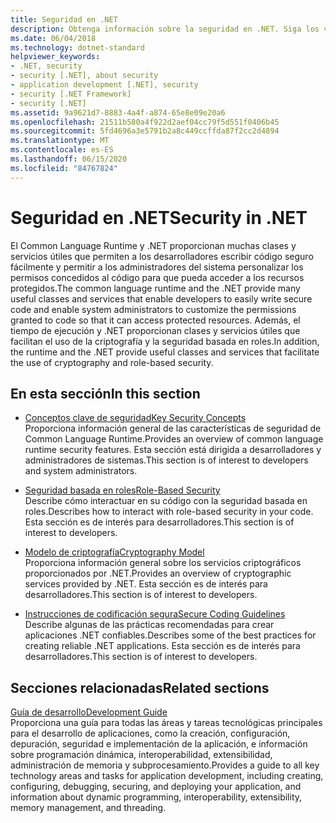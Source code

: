 ```yaml
---
title: Seguridad en .NET
description: Obtenga información sobre la seguridad en .NET. Siga los vínculos que describen los conceptos clave de seguridad, la seguridad basada en roles, el modelo de criptografía y las directrices de codificación segura.
ms.date: 06/04/2018
ms.technology: dotnet-standard
helpviewer_keywords:
- .NET, security
- security [.NET], about security
- application development [.NET], security
- security [.NET Framework]
- security [.NET]
ms.assetid: 9a9621d7-8883-4a4f-a874-65e8e09e20a6
ms.openlocfilehash: 21511b580a4f922d2aef04cc79f5d551f0406b45
ms.sourcegitcommit: 5fd4696a3e5791b2a8c449ccffda87f2cc2d4894
ms.translationtype: MT
ms.contentlocale: es-ES
ms.lasthandoff: 06/15/2020
ms.locfileid: "84767824"
---
```

# <a name="security-in-net"></a><span data-ttu-id="2133b-104">Seguridad en .NET</span><span class="sxs-lookup"><span data-stu-id="2133b-104">Security in .NET</span></span>

<span data-ttu-id="2133b-105">El Common Language Runtime y .NET proporcionan muchas clases y servicios útiles que permiten a los desarrolladores escribir código seguro fácilmente y permitir a los administradores del sistema personalizar los permisos concedidos al código para que pueda acceder a los recursos protegidos.</span><span class="sxs-lookup"><span data-stu-id="2133b-105">The common language runtime and the .NET provide many useful classes and services that enable developers to easily write secure code and enable system administrators to customize the permissions granted to code so that it can access protected resources.</span></span> <span data-ttu-id="2133b-106">Además, el tiempo de ejecución y .NET proporcionan clases y servicios útiles que facilitan el uso de la criptografía y la seguridad basada en roles.</span><span class="sxs-lookup"><span data-stu-id="2133b-106">In addition, the runtime and the .NET provide useful classes and services that facilitate the use of cryptography and role-based security.</span></span>

## <a name="in-this-section"></a><span data-ttu-id="2133b-107">En esta sección</span><span class="sxs-lookup"><span data-stu-id="2133b-107">In this section</span></span>

- [<span data-ttu-id="2133b-108">Conceptos clave de seguridad</span><span class="sxs-lookup"><span data-stu-id="2133b-108">Key Security Concepts</span></span>](key-security-concepts.md)  
<span data-ttu-id="2133b-109">Proporciona información general de las características de seguridad de Common Language Runtime.</span><span class="sxs-lookup"><span data-stu-id="2133b-109">Provides an overview of common language runtime security features.</span></span> <span data-ttu-id="2133b-110">Esta sección está dirigida a desarrolladores y administradores de sistemas.</span><span class="sxs-lookup"><span data-stu-id="2133b-110">This section is of interest to developers and system administrators.</span></span>

- [<span data-ttu-id="2133b-111">Seguridad basada en roles</span><span class="sxs-lookup"><span data-stu-id="2133b-111">Role-Based Security</span></span>](role-based-security.md)  
<span data-ttu-id="2133b-112">Describe cómo interactuar en su código con la seguridad basada en roles.</span><span class="sxs-lookup"><span data-stu-id="2133b-112">Describes how to interact with role-based security in your code.</span></span> <span data-ttu-id="2133b-113">Esta sección es de interés para desarrolladores.</span><span class="sxs-lookup"><span data-stu-id="2133b-113">This section is of interest to developers.</span></span>

- [<span data-ttu-id="2133b-114">Modelo de criptografía</span><span class="sxs-lookup"><span data-stu-id="2133b-114">Cryptography Model</span></span>](cryptography-model.md)  
<span data-ttu-id="2133b-115">Proporciona información general sobre los servicios criptográficos proporcionados por .NET.</span><span class="sxs-lookup"><span data-stu-id="2133b-115">Provides an overview of cryptographic services provided by .NET.</span></span> <span data-ttu-id="2133b-116">Esta sección es de interés para desarrolladores.</span><span class="sxs-lookup"><span data-stu-id="2133b-116">This section is of interest to developers.</span></span>

- [<span data-ttu-id="2133b-117">Instrucciones de codificación segura</span><span class="sxs-lookup"><span data-stu-id="2133b-117">Secure Coding Guidelines</span></span>](secure-coding-guidelines.md)  
<span data-ttu-id="2133b-118">Describe algunas de las prácticas recomendadas para crear aplicaciones .NET confiables.</span><span class="sxs-lookup"><span data-stu-id="2133b-118">Describes some of the best practices for creating reliable .NET applications.</span></span> <span data-ttu-id="2133b-119">Esta sección es de interés para desarrolladores.</span><span class="sxs-lookup"><span data-stu-id="2133b-119">This section is of interest to developers.</span></span>

## <a name="related-sections"></a><span data-ttu-id="2133b-120">Secciones relacionadas</span><span class="sxs-lookup"><span data-stu-id="2133b-120">Related sections</span></span>

[<span data-ttu-id="2133b-121">Guía de desarrollo</span><span class="sxs-lookup"><span data-stu-id="2133b-121">Development Guide</span></span>](../../framework/development-guide.md)  
<span data-ttu-id="2133b-122">Proporciona una guía para todas las áreas y tareas tecnológicas principales para el desarrollo de aplicaciones, como la creación, configuración, depuración, seguridad e implementación de la aplicación, e información sobre programación dinámica, interoperabilidad, extensibilidad, administración de memoria y subprocesamiento.</span><span class="sxs-lookup"><span data-stu-id="2133b-122">Provides a guide to all key technology areas and tasks for application development, including creating, configuring, debugging, securing, and deploying your application, and information about dynamic programming, interoperability, extensibility, memory management, and threading.</span></span>
